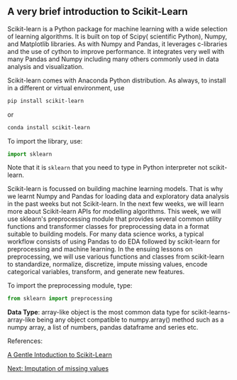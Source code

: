 ## A very brief introduction to Scikit-Learn 

Scikit-learn is a Python package for machine learning with a wide selection of learning algorithms. It is built on top of Scipy( scientific Python), Numpy, and Matplotlib libraries. As with Numpy and Pandas, it leverages c-libraries and the use of cython to improve performance. It integrates very well with many Pandas and Numpy including many others commonly used in data analysis and visualization. 


Scikit-learn comes with Anaconda Python distribution. As always, to install in a different or virtual environment, use 
```bash 
pip install scikit-learn
``` 
or 

```bash 
conda install scikit-learn
```

To import the library, use:

```python
import sklearn
```
Note that it is `sklearn` that you need to type in Python interpreter not scikit-learn.

Scikit-learn is focussed on building machine learning models. That is why we learnt Numpy and Pandas for loading data and exploratory data analysis in the past weeks but not Scikit-learn. In the next few weeks, we will learn more about Scikit-learn APIs for modelling algorithms. This week, we will use sklearn's preprocessing module that provides several common utility functions and transformer classes for preprocessing data in a format suitable to building models. For many data science works, a typical workflow consists of using Pandas to do EDA followed by scikit-learn for preprocessing and machine learning. In the ensuing lessons on preprocessing, we will use various functions and classes from scikit-learn to standardize, normalize, discretize, impute missing values, encode categorical variables, transform, and generate new features. 


To import the preprocessing module, type:

```python
from sklearn import preprocessing
```

**Data Type**: array-like object is the most common data type for scikit-learns- array-like being any object compatible to numpy.array() method such as a numpy array, a list of numbers, pandas dataframe and series etc.

References:


[A Gentle Intoduction to Scikit-Learn](https://machinelearningmastery.com/a-gentle-introduction-to-scikit-learn-a-python-machine-learning-library/)

[Next: Imputation of missing values](https://github.com/abanskota/t81_577_data_science/blob/master/weekly_materials/week8/docs/missing-value.md)